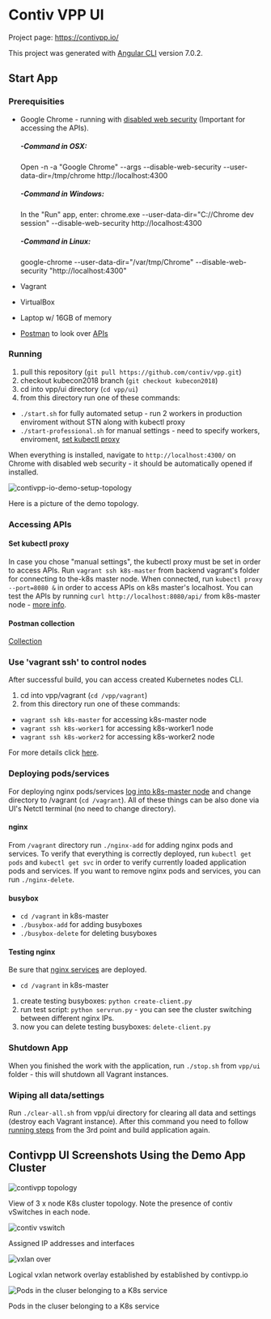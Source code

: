 # Contiv VPP UI

Project page: https://contivpp.io/

This project was generated with [Angular CLI](https://github.com/angular/angular-cli) version 7.0.2.

## Start App

### Prerequisities

- Google Chrome - running with [disabled web security](https://stackoverflow.com/questions/3102819/disable-same-origin-policy-in-chrome) (Important for accessing the APIs).
    ##### -Command in OSX:
    Open -n -a "Google Chrome" --args --disable-web-security --user-data-dir=/tmp/chrome http://localhost:4300
    ##### -Command in Windows:
    In the "Run" app, enter: chrome.exe --user-data-dir="C://Chrome dev session" --disable-web-security http://localhost:4300
    ##### -Command in Linux:
    google-chrome --user-data-dir="/var/tmp/Chrome" --disable-web-security "http://localhost:4300"

- Vagrant
- VirtualBox
- Laptop w/ 16GB of memory
- [Postman](https://www.getpostman.com/) to look over [APIs](https://github.com/ligato/vpp-agent/tree/master/plugins/rest)

### Running

1. pull this repository (`git pull https://github.com/contiv/vpp.git`)
2. checkout kubecon2018 branch (`git checkout kubecon2018`)
3. cd into vpp/ui directory (`cd vpp/ui`)
4. from this directory run one of these commands:
- `./start.sh` for fully automated setup - run 2 workers in production enviroment without STN along with kubectl proxy
- `./start-professional.sh` for manual settings - need to specify workers, enviroment, [set kubectl proxy](#set-kubectl-proxy)

When everything is installed, navigate to `http://localhost:4300/` on Chrome with disabled web security - it should be automatically opened if installed.

![contivpp-io-demo-setup-topology](img/contivpp-io-demo-setup.png)

Here is a picture of the demo topology.

### Accessing APIs

#### Set kubectl proxy
In case you chose "manual settings", the kubectl proxy must be set in order to access APIs. Run `vagrant ssh k8s-master` from backend vagrant's folder for connecting to the-k8s master node. When connected, run `kubectl proxy --port=8080 &` in order to access APIs on k8s master's localhost. You can test the APIs by running `curl http://localhost:8080/api/` from k8s-master node - [more info](https://kubernetes.io/docs/tasks/access-application-cluster/access-cluster/).

#### Postman collection
[Collection](./data/ContivVPP.postman_collection.json)

### Use 'vagrant ssh' to control nodes
After successful build, you can access created Kubernetes nodes CLI.

1. cd into vpp/vagrant (`cd /vpp/vagrant`)
2. from this directory run one of these commands:
- `vagrant ssh k8s-master` for accessing k8s-master node
- `vagrant ssh k8s-worker1` for accessing k8s-worker1 node
- `vagrant ssh k8s-worker2` for accessing k8s-worker2 node

For more details click [here](https://github.com/contiv/vpp/tree/kubecon2018/vagrant).

### Deploying pods/services

For deploying nginx pods/services [log into k8s-master node](#use-vagrant-ssh-to-control-nodes) and change directory to /vagrant (`cd /vagrant`).
All of these things can be also done via UI's Netctl terminal (no need to change directory).

#### nginx
From `/vagrant` directory run `./nginx-add` for adding nginx pods and services. To verify that everything is correctly deployed, run `kubectl get pods` and `kubectl get svc` in order to verify currently loaded application pods and services. If you want to remove nginx pods and services, you can run `./nginx-delete`.

#### busybox
- `cd /vagrant` in k8s-master
- `./busybox-add` for adding busyboxes
- `./busybox-delete` for deleting busyboxes

#### Testing nginx
Be sure that [nginx services](#nginx) are deployed.

- `cd /vagrant` in k8s-master

1. create testing busyboxes: `python create-client.py`
2. run test script: `python servrun.py` - you can see the cluster switching between different nginx IPs.
3. now you can delete testing busyboxes: `delete-client.py`

### Shutdown App
When you finished the work with the application, run `./stop.sh` from `vpp/ui` folder - this will shutdown all Vagrant instances.

### Wiping all data/settings

Run `./clear-all.sh` from vpp/ui directory for clearing all data and settings (destroy each Vagrant instance). After this command you need to follow [running steps](#running) from the 3rd point and build application again.

## Contivpp UI Screenshots Using the Demo App Cluster


![contivpp topology](img/contivpp-io-k8s-topology.png)

View of 3 x node K8s cluster topology. Note the presence of contiv vSwitches in each node.




![contiv vswitch](img/contivpp-io-contiv-vswitch.png)

Assigned IP addresses and interfaces



![vxlan over](img/contivpp-io-vxlan-overlay.png)

Logical vxlan network overlay established by established by contivpp.io


![Pods in the cluser belonging to a K8s service](img/contivpp-io-service-nginx.png)

Pods in the cluser belonging to a K8s service


